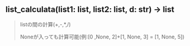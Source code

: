 ## list_calculata(list1: list, list2: list, d: str) -> list
> listの間の計算(+,-,*,/)
>
> Noneが入っても計算可能(例:[0 ,None, 2]+[1, None, 3] = [1, None, 5])
